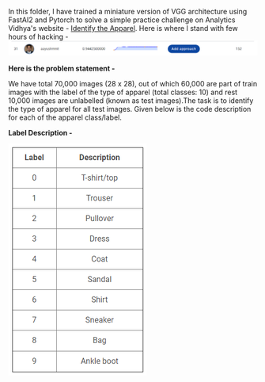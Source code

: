 In this folder, I have trained a miniature version of VGG architecture using FastAI2 and Pytorch to solve a simple practice challenge on Analytics Vidhya's website - [Identify the Apparel](https://datahack.analyticsvidhya.com/contest/practice-problem-identify-the-apparels/). Here is where I stand with few hours of hacking - 
![alt text](./img/website_capture.PNG "Snapshot from leaderboard")

**Here is the problem statement -**

We have total 70,000 images (28 x 28), out of which 60,000 are part of train images with the label of the type of apparel (total classes: 10) and rest 10,000 images are unlabelled (known as test images).The task is to identify the type of apparel for all test images. Given below is the code description for each of the apparel class/label.

**Label Description -** 

![alt text](./img/Label_Description.PNG)
